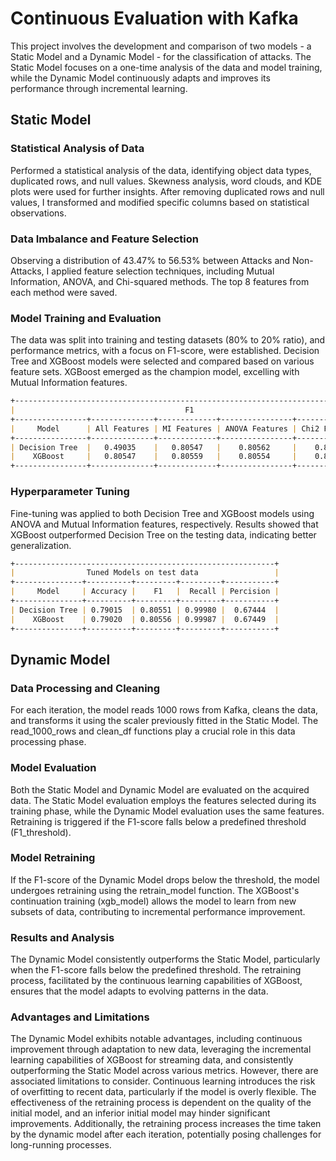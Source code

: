 # **Continuous Evaluation with Kafka**

This project involves the development and comparison of two models - a Static Model and a Dynamic Model - for the classification of attacks. The Static Model focuses on a one-time analysis of the data and model training, while the Dynamic Model continuously adapts and improves its performance through incremental learning.

## **Static Model**
### **Statistical Analysis of Data**

Performed a statistical analysis of the data, identifying object data types, duplicated rows, and null values. Skewness analysis, word clouds, and KDE plots were used for further insights. After removing duplicated rows and null values, I transformed and modified specific columns based on statistical observations.

### **Data Imbalance and Feature Selection**
Observing a distribution of 43.47% to 56.53% between Attacks and Non-Attacks, I applied feature selection techniques, including Mutual Information, ANOVA, and Chi-squared methods. The top 8 features from each method were saved.

### **Model Training and Evaluation**
The data was split into training and testing datasets (80% to 20% ratio), and performance metrics, with a focus on F1-score, were established. Decision Tree and XGBoost models were selected and compared based on various feature sets. XGBoost emerged as the champion model, excelling with Mutual Information features.

```markdown
+------------------------------------------------------------------------------+
|                                      F1                                      |
+----------------+--------------+-------------+----------------+---------------+
|     Model      | All Features | MI Features | ANOVA Features | Chi2 Features |
+----------------+--------------+-------------+----------------+---------------+
| Decision Tree  |   0.49035    |   0.80547   |    0.80562     |    0.80557    |
|    XGBoost     |   0.80547    |   0.80559   |    0.80554     |    0.80554    |
+----------------+--------------+-------------+----------------+---------------+
```

### **Hyperparameter Tuning**
Fine-tuning was applied to both Decision Tree and XGBoost models using ANOVA and Mutual Information features, respectively. Results showed that XGBoost outperformed Decision Tree on the testing data, indicating better generalization.

```markdown
+----------------------------------------------------------+
|                Tuned Models on test data                 |
+---------------+----------+---------+---------+-----------+
|     Model     | Accuracy |    F1   |  Recall | Percision |
+---------------+----------+---------+---------+-----------+
| Decision Tree | 0.79015  | 0.80551 | 0.99980 |  0.67444  |
|    XGBoost    | 0.79020  | 0.80556 | 0.99987 |  0.67449  |
+---------------+----------+---------+---------+-----------+
```

## **Dynamic Model**
### **Data Processing and Cleaning**
For each iteration, the model reads 1000 rows from Kafka, cleans the data, and transforms it using the scaler previously fitted in the Static Model. The read_1000_rows and clean_df functions play a crucial role in this data processing phase.

### **Model Evaluation**
Both the Static Model and Dynamic Model are evaluated on the acquired data. The Static Model evaluation employs the features selected during its training phase, while the Dynamic Model evaluation uses the same features. Retraining is triggered if the F1-score falls below a predefined threshold (F1_threshold).

### **Model Retraining**
If the F1-score of the Dynamic Model drops below the threshold, the model undergoes retraining using the retrain_model function. The XGBoost's continuation training (xgb_model) allows the model to learn from new subsets of data, contributing to incremental performance improvement.

### **Results and Analysis**
The Dynamic Model consistently outperforms the Static Model, particularly when the F1-score falls below the predefined threshold. The retraining process, facilitated by the continuous learning capabilities of XGBoost, ensures that the model adapts to evolving patterns in the data.

### **Advantages and Limitations**
The Dynamic Model exhibits notable advantages, including continuous improvement through adaptation to new data, leveraging the incremental learning capabilities of XGBoost for streaming data, and consistently outperforming the Static Model across various metrics. However, there are associated limitations to consider. Continuous learning introduces the risk of overfitting to recent data, particularly if the model is overly flexible. The effectiveness of the retraining process is dependent on the quality of the initial model, and an inferior initial model may hinder significant improvements. Additionally, the retraining process increases the time taken by the dynamic model after each iteration, potentially posing challenges for long-running processes.





